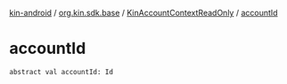 [kin-android](../../index.md) / [org.kin.sdk.base](../index.md) / [KinAccountContextReadOnly](index.md) / [accountId](./account-id.md)

# accountId

`abstract val accountId: Id`